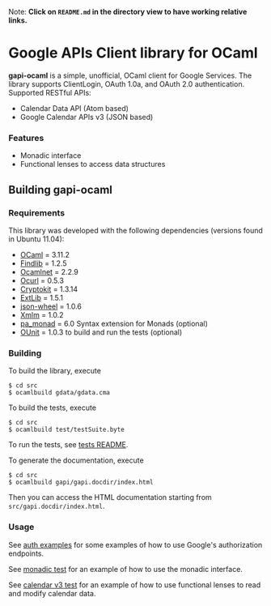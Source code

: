 Note: **Click on `README.md` in the directory view to have working relative
links.**

Google APIs Client library for OCaml
====================================

**gapi-ocaml** is a simple, unofficial, OCaml client for Google Services. The
library supports ClientLogin, OAuth 1.0a, and OAuth 2.0 authentication.
Supported RESTful APIs:

* Calendar Data API (Atom based)
* Google Calendar APIs v3 (JSON based)

### Features

* Monadic interface
* Functional lenses to access data structures

Building gapi-ocaml
------------------

### Requirements

This library was developed with the following dependencies (versions found in
Ubuntu 11.04):

* [OCaml][] = 3.11.2
* [Findlib][] = 1.2.5
* [Ocamlnet][] = 2.2.9
* [Ocurl][] = 0.5.3
* [Cryptokit][] = 1.3.14
* [ExtLib][] = 1.5.1
* [json-wheel][] = 1.0.6
* [Xmlm][] = 1.0.2
* [pa_monad][] = 6.0 Syntax extension for Monads (optional)
* [OUnit][] = 1.0.3 to build and run the tests (optional)

[OCaml]: http://caml.inria.fr/ocaml/release.en.html
[Findlib]: http://projects.camlcity.org/projects/findlib.html/
[Ocamlnet]: http://projects.camlcity.org/projects/ocamlnet.html
[Ocurl]: http://sourceforge.net/projects/ocurl/
[Cryptokit]: http://forge.ocamlcore.org/projects/cryptokit/
[ExtLib]: http://code.google.com/p/ocaml-extlib/
[json-wheel]: http://martin.jambon.free.fr/json-wheel.html
[Xmlm]: http://erratique.ch/software/xmlm/doc/Xmlm
[pa_monad]: http://www.cas.mcmaster.ca/~carette/pa_monad/
[OUnit]: http://ounit.forge.ocamlcore.org/

### Building

To build the library, execute

    $ cd src
    $ ocamlbuild gdata/gdata.cma

To build the tests, execute

    $ cd src
    $ ocamlbuild test/testSuite.byte

To run the tests, see [tests README](src/test/README.md).

To generate the documentation, execute

    $ cd src
    $ ocamlbuild gapi/gapi.docdir/index.html

Then you can access the HTML documentation starting from
`src/gapi.docdir/index.html`.

### Usage

See [auth examples](src/examples/auth) for some examples of how to use
Google's authorization endpoints.

See [monadic test](src/test/testMonadic.ml) for an example of how to use the
monadic interface.

See [calendar v3 test](src/test/testCalendarModelV3.ml) for an example of how
to use functional lenses to read and modify calendar data.

